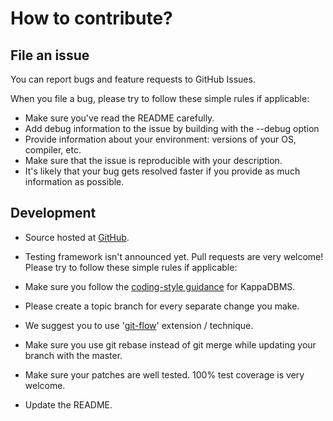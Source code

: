 # How to contribute?

## File an issue
You can report bugs and feature requests to GitHub Issues.

When you file a bug, please try to follow these simple rules if applicable:

* Make sure you've read the README carefully.
* Add debug information to the issue by building with the --debug option
* Provide information about your environment: versions of your OS, compiler, etc.
* Make sure that the issue is reproducible with your description.
* It's likely that your bug gets resolved faster if you provide as much information as possible.

## Development
* Source hosted at [GitHub](https://github.com/abelidze/KappaDBMS).
* Testing framework isn't announced yet.
Pull requests are very welcome! Please try to follow these simple rules if applicable:

* Make sure you follow the [coding-style guidance](https://github.com/abelidze/KappaDBMS/blob/master/STYLE-GUIDE.md) for KappaDBMS.
* Please create a topic branch for every separate change you make.
* We suggest you to use '[git-flow](https://danielkummer.github.io/git-flow-cheatsheet/index.html)' extension / technique.
* Make sure you use git rebase instead of git merge while updating your branch with the master.
* Make sure your patches are well tested. 100% test coverage is very welcome.
* Update the README.